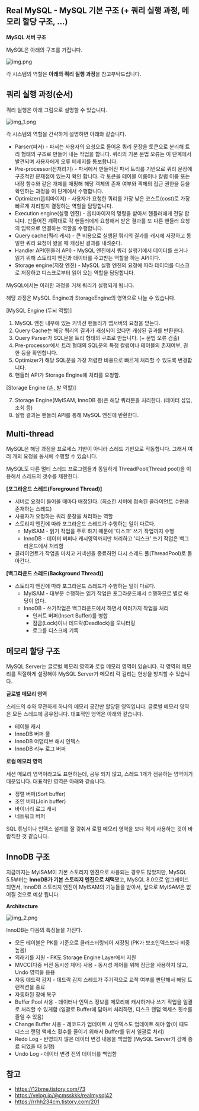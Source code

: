 ## Real MySQL - MySQL 기본 구조 (+ 쿼리 실행 과정, 메모리 할당 구조, ...)

**MySQL 서버 구조**

MySQL은 아래의 구조를 가집니다.

![img.png](img.png)

각 시스템의 역할은 **아래의 쿼리 실행 과정**을 참고부탁드립니다.

## 쿼리 실행 과정(순서)

쿼리 실행은 아래 그림으로 설명할 수 있습니다.

![img_1.png](img_1.png)

각 시스템의 역할을 간략하게 설명하면 아래와 같습니다.
- Parser(파서) - 파서는 사용자의 요청으로 들어온 쿼리 문장을 토큰으로 분리해 트리 형태의 구조로 만들어 내는 작업을 합니다. 쿼리의 기본 문법 오류는 이 단계에서 발견되며 사용자에게 오류 메세지를 통보합니다.
- Pre-processor(전처리기) - 파서에서 만들어진 파서 트리를 기반으로 쿼리 문장에 구조적인 문제점이 있는지 확인 합니다. 각 토큰을 테이블 이름이나 칼럼 이름 또는 내장 함수와 같은 개체를 매핑해 해당 객체의 존재 여부와 객체의 접근 권한을 등을 확인하는 과정을 이 단계에서 수행합니다.
- Optimizer(옵티마이저) -  사용자가 요청한 쿼리를 가장 낮은 코스트(cost)로 가장 빠르게 처리할지 결정하는 역할을 담당합니다.
- Execution engine(실행 엔진) - 옵티마이저의 명령을 받아서 핸들러에게 전달 합니다. 만들어진 계획대로 각 핸들러에게 요청해서 받은 결과를 또 다른 핸들러 요청의 입력으로 연결하는 역할을 수행합니다.
- Query cache(쿼리 캐시) - 큰 비용으로 실행된 쿼리의 결과를 캐시에 저장하고 동일한 쿼리 요청이 왔을 때 캐싱된 결과를 내려준다.
- Handler API(핸들러 API) - MySQL 엔진에서 쿼리 실행기에서 데이터를 쓰거나 읽기 위해 스토리지 엔진과 데이터를 주고받는 역할을 하는 API이다.
- Storage engine(저장 엔진) - MySQL 실행 엔진의 요청에 따라 데이터를 디스크로 저장하고 디스크로부터 읽어 오는 역할을 담당합니다.

MySQL에서는 이러한 과정을 거쳐 쿼리가 실행되게 됩니다.

해당 과정은 MySQL Engine과 StorageEngine의 영역으로 나눌  수 있습니다.

[MySQL Engine (두뇌 역할)]

1. MySQL 엔진 내부에 있는 커넥션 핸들러가 앱서버의 요청을 받는다.
2. Query Cache는 해당 쿼리의 결과가 캐싱되어 있다면 캐싱된 결과를 반환한다.
3. Query Parser가 SQL문을 트리 형태의 구조로 만듭니다. (+ 문법 오류 검출)
4. Pre-processor에서 트리 형태의 SQL문의 특정 칼럼이나 테이블의 존재여부, 권한 등을 확인합니다.
5. Optimizer가 해당 SQL문을 가장 저렴한 비용으로 빠르게 처리할 수 있도록 변경합니다.
6. 핸들러 API가 Storage Engine에 처리를 요청함.

[Storage Engine (손, 발 역할)]

7. Storage Engine(MyISAM, InnoDB 등)은 해당 쿼리문을 처리한다. (데이터 삽입, 조회 등)
8. 실행 결과는 핸들러 API를 통해 MySQL 엔진에 반환한다.


## Multi-thread
MySQL은 해당 과정을 프로세스 기반이 아니라 스레드 기반으로 작동합니다. 그래서 여러 개의 요청을 동시에 수행할 수 있습니다.

MySQL도 다른 멀티 스레드 프로그램들과 동일하게 ThreadPool(Thread pool)을 이용해서 스레드의 갯수를 제한한다.

**[포그라운드 스레드(Foreground Thread)]**

- 서버로 요청이 들어올 때마다 배정된다. (최소한 서버에 접속된 클라이언트 수만큼 존재하는 스레드)
- 사용자가 요청하는 쿼리 문장을 처리하는 역할
- 스토리지 엔진에 따라 포그라운드 스레드가 수행하는 일이 다르다.
  - MyISAM - 읽기 작업을 주로 하기 때문에 '디스크' 쓰기 작업까지 수행
  - InnoDB - 데이터 버퍼나 캐시영역까지만 처리하고 '디스크' 쓰기 작업은 백그라운드에서 처리함
- 클라이언트가 작업을 마치고 커넥션을 종료하면 다시 스레드 풀(ThreadPool)로 돌아간다.

**[백그라운드 스레드(Background Thread)]**
- 스토리지 엔진에 따라 포그라운드 스레드가 수행하는 일이 다르다.
  - MyISAM - 대부분 수행하는 읽기 작업은 포그라운드에서 수행하므로 별로 해당이 없다.
  - InnoDB - 쓰기작업은 백그라운드에서 하면서 여러가지 작업을 처리
    - 인서트 버퍼(Insert Buffer)를 병합
    - 잠금(Lock)이나 데드락(Deadlock)을 모니터링
    - 로그를 디스크에 기록

## 메모리 할당 구조

MySQL Server는 글로벌 메모리 영역과 로컬 메모리 영역이 있습니다. 각 영역의 메모리를 적절하게 설정해야 MySQL Server가 메모리 락 걸리는 현상을 방지할 수 있습니다.

**글로벌 메모리 영역**

스레드의 수와 무관하게 하나의 메모리 공간만 할당된 영역입니다. 글로벌 메모리 영역은 모든 스레드에 공유됩니다. 대표적인 영역은 아래와 같습니다.

-   테이블 캐시
-   InnoDB 버퍼 풀
-   InnoDB 어댑티브 해시 인덱스
-   InnoDB 리누 로그 버퍼

**로컬 메모리 영역**

세션 메모리 영역이라고도 표현하는데, 공유 되지 않고, 스레드 1개가 점유하는 영역이기 때문입니다. 대표적인 영역은 아래와 같습니다.

-   정렬 버퍼(Sort buffer)
-   조인 버퍼(Join buffer)
-   바이너리 로그 캐시
-   네트워크 버퍼

SQL 튜닝이나 인덱스 설계를 잘 갖춰서 로컬 메모리 영역을 보다 적게 사용하는 것이 바람직한 것 같습니다.

## **InnoDB 구조**

지금까지는 MyISAM이 기본 스토리지 엔진으로 사용되는 경우도 많았지만, MySQL 5.5부터는 **InnoDB가 기본 스토리지 엔진으로 채택**됐고, MySQL 8.0으로 업그레이드 되면서, InnoDB 스토리지 엔진이 MyISAM의 기능들을 받아서, 앞으로 MyISAM은 없어질 것으로 예상 됩니다.

**Architecture**

![img_2.png](img_2.png)

InnoDB는 다음의 특징들을 가진다.

-   모든 테이블은 PK를 기준으로 클러스터링되어 저장됨 (PK가 보조인덱스보다 비중 높음)
-   외래키를 지원 - FK도 Storage Engine Layer에서 지원
-   MVCC(다중 버전 동시성 제어) 사용 - 동시성 제어를 위해 잠금을 사용하지 않고, Undo 영역을 응용
-   자동 데드락 감지 - 데드락 감지 스레드가 주기적으로 교착 여부를 판단해서 해당 트랜젝션을 종료
-   자동화된 장애 복구
-   Buffer Pool 사용 - 데이터나 인덱스 정보를 메모리에 캐시하거나 쓰기 작업을 일괄로 처리할 수 있게함 (일괄로 Buffer에 담아서 처리하면, 디스크 랜덤 액세스 횟수를 줄일 수 있음)
-   Change Buffer 사용 - 레코드가 업데이트 시 인덱스도 업데이트 해야 함(이 때도 디스크 랜덤 액세스 횟수를 줄이기 위해서 Buffer를 둬서 일괄로 처리)
-   Redo Log - 반영되지 않은 데이터 변경 내용을 백업함 (MySQL Server가 강제 종료 되었을 때 실행)
-   Undo Log - 데이터 변경 전의 데이터를 백업함

## 참고
- https://12bme.tistory.com/73
- https://velog.io/@cmsskkk/realmysql42
- https://rrhh234cm.tistory.com/201